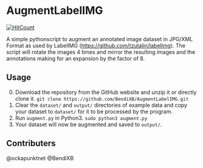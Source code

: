 # AugmentLabelIMG 
[![HitCount](http://hits.dwyl.com/BendiXB/AugmentLabelIMG.svg)](http://hits.dwyl.com/BendiXB/AugmentLabelIMG)

A simple pythonscript to augment an annotated image dataset in JPG/XML Format as used by LabelIMG (https://github.com/tzutalin/labelImg).
The script will rotate the images 4 times and mirror the resulting images and the annotations making for an expansion by the factor of 8.

## Usage
0. Download the repository from the GitHub website and unzip it or directly clone it. 
`git clone https://github.com/BendiXB/AugmentLabelIMG.git`
1. Clear the `dataset/` and `output/` directories of example data and copy your dataset to `dataset/` for it to be processed by the program.
2. Run `augment.py` in Python3. `sudo python3 augment.py`
3. Your dataset will now be augmented and saved to `output/`.

## Contributers
@ockapunktnet
@BendiXB
